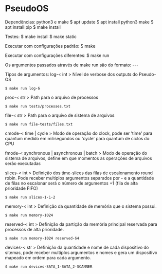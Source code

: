 # PseudoOS

Dependências: python3 e make
$ apt update
$ apt install python3 make
$ apt install pip
$ make install

Testes:
$ make install
$ make static

Executar com configurações padrão:
$ make

Executar com configurações diferentes:
$ make run <args>

Os argumentos passados através de make run são do formato:
<argname>-<argvalue1>-<argvalue2>-<argvalue3>

Tipos de argumentos:
log-< int >
    Nível de verbose dos outputs do Pseudo-OS

    $ make run log-6

proc-< str >
    Path para o arquivo de processos

    $ make run tests/processes.txt

file-< str >
    Path para o arquivo de sistema de arquivos

    $ make run file-tests/files.txt

cmode-< time | cycle >
    Modo de operação do clock, pode ser 'time' para quantum medido em milisegundos
    ou 'cycle' para quantum de ciclos do CPU

fmode-< synchronous | asynchronous | batch >
    Modo de operação do sistema de arquivos, define em que momentos as operações de
    arquivos serão executadas

slices-< int >
    Definição dos time-slices das filas de escalonamento round robin. Pode receber
    multiplos argumentos separados por - e a quantidade de filas no escalonar será
    o número de argumentos +1 (fila de alta prioridade FIFO)

    $ make run slices-1-1-2

memory-< int >
    Definição da quantidade de memória que o sistema possui.

    $ make run memory-1024

reserved-< int >
    Definição da partição da memória principal reservada para processos de alta
    prioridade.

    $ make run memory-1024 reserved-64

devices-< str >
    Definição da quantidade e nome de cada dispositivo do sitemas, pode receber
    multiplos argumentos e nomes e gera um dispositivo mapeado em ordem para cada
    argumento.

    $ make run devices-SATA_1-SATA_2-SCANNER
